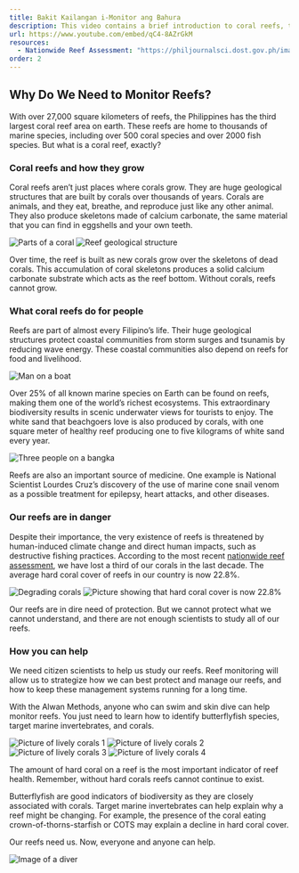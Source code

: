 ```yaml
---
title: Bakit Kailangan i-Monitor ang Bahura
description: This video contains a brief introduction to coral reefs, their importance, and current status in the Philippines. It also introduces the Alwan methods and the reef health indicators they are designed to measure.
url: https://www.youtube.com/embed/qC4-8AZrGkM
resources: 
  - Nationwide Reef Assessment: "https://philjournalsci.dost.gov.ph/images/pdf/pjs_pdf/vol146no2/initial_findings_of_the_nationwide_assessment_of_philippine_coral_reefs.pdf"
order: 2
---
```


## Why Do We Need to Monitor Reefs?

With over 27,000 square kilometers of reefs, the Philippines has the third largest coral reef area on earth. These reefs are home to thousands of marine species, including over 500 coral species and over 2000 fish species. But what is a coral reef, exactly?

### Coral reefs and how they grow

Coral reefs aren’t just places where corals grow. They are huge geological structures that are built by corals over thousands of years. Corals are animals, and they eat, breathe, and reproduce just like any other animal. They also produce skeletons made of calcium carbonate, the same material that you can find in eggshells and your own teeth.

![Parts of a coral](/images/lesson-1/1.png 'Parts of a coral')
![Reef geological structure](/images/lesson-1/2.jpg 'Reef geological structure')

Over time, the reef is built as new corals grow over the skeletons of dead corals. This accumulation of coral skeletons produces a solid calcium carbonate substrate which acts as the reef bottom. Without corals, reefs cannot grow.

### What coral reefs do for people

Reefs are part of almost every Filipino’s life. Their huge geological structures protect coastal communities from storm surges and tsunamis by reducing wave energy. These coastal communities also depend on reefs for food and livelihood.

![Man on a boat](/images/lesson-1/3.jpg 'Man on a boat')

Over 25% of all known marine species on Earth can be found on reefs, making them one of the world’s richest ecosystems. This extraordinary biodiversity results in scenic underwater views for tourists to enjoy. The white sand that beachgoers love is also produced by corals, with one square meter of healthy reef producing one to five kilograms of white sand every year.

![Three people on a bangka](/images/lesson-1/4.jpg 'Three people on a bangka')

Reefs are also an important source of medicine. One example is National Scientist Lourdes Cruz’s discovery of the use of marine cone snail venom as a possible treatment for epilepsy, heart attacks, and other diseases.

### Our reefs are in danger

Despite their importance, the very existence of reefs is threatened by human-induced climate change and direct human impacts, such as destructive fishing practices. According to the most recent [nationwide reef assessment](https://philjournalsci.dost.gov.ph/images/pdf/pjs_pdf/vol146no2/initial_findings_of_the_nationwide_assessment_of_philippine_coral_reefs.pdf), we have lost a third of our corals in the last decade. The average hard coral cover of reefs in our country is now 22.8%.

![Degrading corals](/images/lesson-1/5.jpg 'Degrading corals')
![Picture showing that hard coral cover is now 22.8%](/images/lesson-1/6.jpg 'Picture showing that hard coral cover is now 22.8%')

Our reefs are in dire need of protection. But we cannot protect what we cannot understand, and there are not enough scientists to study all of our reefs.

### How you can help

We need citizen scientists to help us study our reefs. Reef monitoring will allow us to strategize how we can best protect and manage our reefs, and how to keep these management systems running for a long time.

With the Alwan Methods, anyone who can swim and skin dive can help monitor reefs. You just need to learn how to identify butterflyfish species, target marine invertebrates, and corals.

![Picture of lively corals 1](/images/lesson-1/7.jpg 'Picture of lively corals 1')
![Picture of lively corals 2](/images/lesson-1/8.jpg 'Picture of lively corals 2')
![Picture of lively corals 3](/images/lesson-1/9.jpg 'Picture of lively corals 3')
![Picture of lively corals 4](/images/lesson-1/10.jpg 'Picture of lively corals 4')

The amount of hard coral on a reef is the most important indicator of reef health. Remember, without hard corals reefs cannot continue to exist.

Butterflyfish are good indicators of biodiversity as they are closely associated with corals. Target marine invertebrates can help explain why a reef might be changing. For example, the presence of the coral eating crown-of-thorns-starfish or COTS may explain a decline in hard coral cover.

Our reefs need us. Now, everyone and anyone can help.

![Image of a diver](/images/lesson-1/11.jpg 'Image of a diver')
